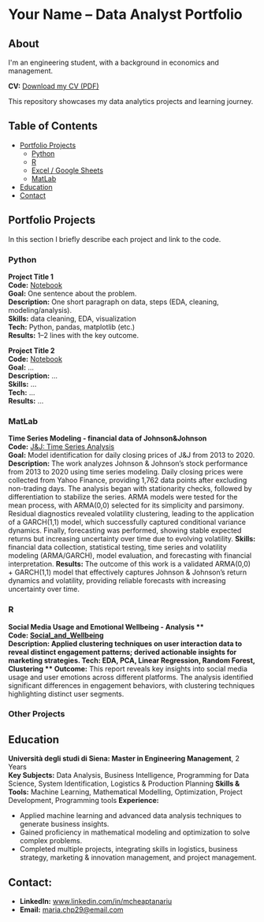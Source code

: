 # Your Name – Data Analyst Portfolio

## About
I'm an engineering student, with a background in economics and management. 

**CV:** [Download my CV (PDF)](CV_MMC.pdf)  

This repository showcases my data analytics projects and learning journey.

## Table of Contents
- [Portfolio Projects](#portfolio-projects)
  - [Python](#python)
  - [R](#r)
  - [Excel / Google Sheets](#excel--google-sheets)
  - [MatLab](#matlab)
- [Education](#education)
- [Contact](#contact)

## Portfolio Projects

In this section I briefly describe each project and link to the code.

### Python
**Project Title 1**  
**Code:** [Notebook](link)  
**Goal:** One sentence about the problem.  
**Description:** One short paragraph on data, steps (EDA, cleaning, modeling/analysis).  
**Skills:** data cleaning, EDA, visualization  
**Tech:** Python, pandas, matplotlib (etc.)  
**Results:** 1–2 lines with the key outcome.

**Project Title 2**  
**Code:** [Notebook](...)  
**Goal:** ...  
**Description:** ...  
**Skills:** ...  
**Tech:** ...  
**Results:** ...


### MatLab
**Time Series Modeling - financial data of Johnson&Johnson**  
**Code:** [J&J: Time Series Analysis](jnj_log_returns_mdl.mlx)  
**Goal:** Model identification for daily closing prices of J&J from 2013 to 2020.  
**Description:** The work analyzes Johnson & Johnson’s stock performance from 2013 to 2020 using time series modeling. Daily closing prices were collected from Yahoo Finance, providing 1,762 data points after excluding non-trading days. The analysis began with stationarity checks, followed by differentiation to stabilize the series. ARMA models were tested for the mean process, with ARMA(0,0) selected for its simplicity and parsimony. Residual diagnostics revealed volatility clustering, leading to the application of a GARCH(1,1) model, which successfully captured conditional variance dynamics. Finally, forecasting was performed, showing stable expected returns but increasing uncertainty over time due to evolving volatility.
**Skills:** financial data collection, statistical testing, time series and volatility modeling (ARMA/GARCH), model evaluation, and forecasting with financial interpretation.
**Results:** The outcome of this work is a validated ARMA(0,0) + GARCH(1,1) model that effectively captures Johnson & Johnson’s return dynamics and volatility, providing reliable forecasts with increasing uncertainty over time.


### R
**Social Media Usage and Emotional Wellbeing - Analysis **  
**Code:** [Social_and_Wellbeing](Social_and_Wellbeing)  
**Description:** Applied clustering techniques on user interaction data to reveal distinct engagement patterns; derived actionable insights for marketing strategies.
**Tech:** EDA, PCA, Linear Regression, Random Forest, Clustering
** Outcome:** This report reveals key insights into social media usage and user emotions across
different platforms. The analysis identified significant differences in engagement
behaviors, with clustering techniques highlighting distinct user segments.

### Other Projects 



## Education
**Università degli studi di Siena: Master in Engineering Management**, 2 Years  
**Key Subjects:**  Data Analysis, Business Intelligence, Programming for Data Science, System Identification, Logistics & Production Planning 
**Skills & Tools:** Machine Learning, Mathematical Modelling, Optimization, Project Development, Programming tools 
**Experience:**
- Applied machine learning and advanced data analysis techniques to generate business insights.
- Gained proficiency in mathematical modeling and optimization to solve complex problems.
- Completed multiple projects, integrating skills in logistics, business strategy, marketing & innovation management,  and project management.

## Contact:
- **LinkedIn:** www.linkedin.com/in/mcheaptanariu  
- **Email:** maria.chp29@email.com
